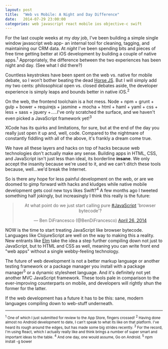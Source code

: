 ```yaml
---
layout: post
title:  "Web vs Mobile: A Night and Day Difference"
date:   2014-07-29 23:00:00
categories: web javascript react mobile ios objective-c swift
---
```


For the last couple weeks at my *day* job, I've been building a simple single window javascript web app- an internal tool for cleaning, tagging, and maintaining our CRM data. At *night* I've been spending bits and pieces of free time getting better at iOS development by building a couple of native apps.<sup>1</sup> Appropriately, the difference between the two experiences has been night and day. (See what I did there?)

Countless keystrokes have been spent on the web vs. native for mobile debate, so I won't bother beating the dead [Horse JS](http://twitter.com/horse_js). But I will simply add my two cents: philosophical open vs. closed debates aside, the developer experience is simply leaps and bounds better in native iOS.<sup>2</sup>

On the web, the frontend toolchain is a hot mess. Node + npm + grunt + gulp + bower + requirejs + jasmine + mocha + html + haml + yaml + css + less + sass + jquery +.....I've only scratched the surface, and we haven't even picked a JavaScript framework yet!<sup>3</sup>

XCode has its quirks and limitations, for sure, but at the end of the day you really just open it up and, well, code. Compared to the nightmare of constantly fiddling with all of the above, it's frankly a dream come true.

We have all these layers and hacks on top of hacks because web technologies don't actually make any sense. Building apps in HTML, CSS, and JavaScript isn't just less than ideal, its borderline **insane**. We only accept the insanity because we're used to it, and we can't ditch these tools because, well...we'd break the Internet.

So is there any hope for less painful development on the web, or are we doomed to gimp forward with hacks and kludges while native mobile development gets cool new toys likes Swift?<sup>4</sup> A few months ago I tweeted something half jokingly, but increasingly I think this really is the future:

<center>
	<blockquote class="twitter-tweet" lang="en"><p>At what point do we just start calling pure <a href="https://twitter.com/hashtag/JavaScript?src=hash">#JavaScript</a> &#39;browser bytecode&#39;?</p>&mdash; Ben DiFrancesco (@BenDiFrancesco) <a href="https://twitter.com/BenDiFrancesco/statuses/460169194106286080">April 26, 2014</a></blockquote>
	<script async src="//platform.twitter.com/widgets.js" charset="utf-8"></script>
</center>

NOW is the time to start treating JavaScript like browser bytecode. Languages like ClojureScript are well on the way to making this a reality. New entrants like [Elm](http://elm-lang.org/) take the idea a step further compiling down not just to JavaScript, but to HTML and CSS as well, meaning you can write front end "web apps" without a single webby-feeling technology.

The future of web development is not a better markup language or another testing framework or a package manager you install with a package manager<sup>5</sup> or a dynamic stylesheet language. And it's definitely not yet another MVC JavaScript framework. These tools pale in comparison to the ever-improving counterparts on mobile, and developers will rightly shun the former for the latter.

If the web development has a future it has to be this: sane, modern languages compiling down to web-stuff underneath.

---------
<small>
<sup>1</sup> One of which I just submitted for review to the App Store, fingers crossed!
</small>

<small>
<sup>2</sup> Having done almost no Android development to date, I can't speak to what its like on that platform. I've heard its rough around the edges, but has made some big strides recently.
</small>

<small>
<sup>3</sup> For the record, I'm using React, which I actually really like and think brings a number of super smart and important ideas to the table.
</small>

<small>
<sup>4</sup> And one day, one would assume, Go on Android.
</small>

<small>
<sup>5</sup> npm install -g bower
</small>